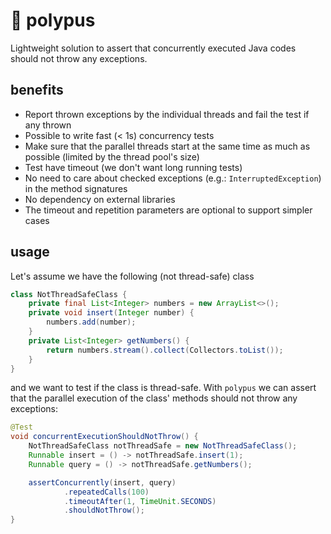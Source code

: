 # 🐙 polypus
Lightweight solution to assert that concurrently executed Java codes should not throw any exceptions.

## benefits
* Report thrown exceptions by the individual threads and fail the test if any thrown
* Possible to write fast (< 1s) concurrency tests
* Make sure that the parallel threads start at the same time as much as possible
  (limited by the thread pool's size)
* Test have timeout (we don't want long running tests)
* No need to care about checked exceptions (e.g.: `InterruptedException`) in the method signatures
* No dependency on external libraries
* The timeout and repetition parameters are optional to support simpler cases 

## usage

Let's assume we have the following (not thread-safe) class
```java
class NotThreadSafeClass {
    private final List<Integer> numbers = new ArrayList<>();
    private void insert(Integer number) {
        numbers.add(number);
    }
    private List<Integer> getNumbers() {
        return numbers.stream().collect(Collectors.toList());
    }
}
```
and we want to test if the class is thread-safe.
With `polypus` we can assert that the parallel execution of the class' methods should not throw any exceptions:
```java
@Test
void concurrentExecutionShouldNotThrow() {
    NotThreadSafeClass notThreadSafe = new NotThreadSafeClass();
    Runnable insert = () -> notThreadSafe.insert(1);
    Runnable query = () -> notThreadSafe.getNumbers();

    assertConcurrently(insert, query)
            .repeatedCalls(100)
            .timeoutAfter(1, TimeUnit.SECONDS)
            .shouldNotThrow();
}
```